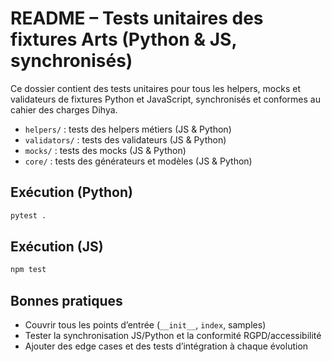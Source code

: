 # README – Tests unitaires des fixtures Arts (Python & JS, synchronisés)

Ce dossier contient des tests unitaires pour tous les helpers, mocks et validateurs de fixtures Python et JavaScript, synchronisés et conformes au cahier des charges Dihya.

- `helpers/` : tests des helpers métiers (JS & Python)
- `validators/` : tests des validateurs (JS & Python)
- `mocks/` : tests des mocks (JS & Python)
- `core/` : tests des générateurs et modèles (JS & Python)

## Exécution (Python)

```bash
pytest .
```

## Exécution (JS)

```bash
npm test
```

## Bonnes pratiques

- Couvrir tous les points d’entrée (`__init__`, `index`, samples)
- Tester la synchronisation JS/Python et la conformité RGPD/accessibilité
- Ajouter des edge cases et des tests d’intégration à chaque évolution
